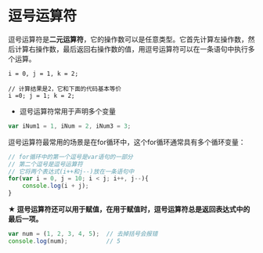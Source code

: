 # 逗号运算符

逗号运算符是**二元运算符**，它的操作数可以是任意类型。它首先计算左操作数，然后计算右操作数，最后返回右操作数的值，用逗号运算符可以在一条语句中执行多个运算。

```javacript
i = 0, j = 1, k = 2;
```

```javacript
// 计算结果是2，它和下面的代码基本等价
i =0; j = 1; k = 2;
```

 - 逗号运算符常用于声明多个变量

```javascript
var iNum1 = 1, iNum = 2, iNum3 = 3;
```

逗号运算符最常用的场景是在for循环中，这个for循环通常具有多个循环变量：

```javascript
// for循环中的第一个逗号是var语句的一部分
// 第二个逗号是逗号运算符
// 它将两个表达式(i++和j--)放在一条语句中
for(var i = 0, j = 10; i < j; i++, j--){
    console.log(i + j);
}
```

**★ 逗号运算符还可以用于赋值，在用于赋值时，逗号运算符总是返回表达式中的最后一项。**

```javascript
var num = (1, 2, 3, 4, 5);  // 去掉括号会报错
console.log(num);           // 5
```

